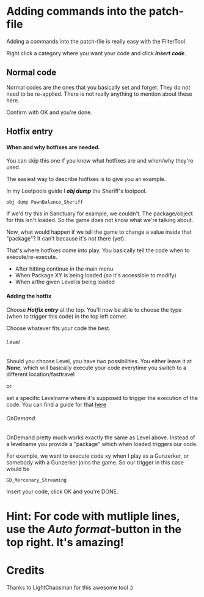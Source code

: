 # Adding commands into the patch-file

Adding a commands into the patch-file is really easy with the FilterTool.

Right click a category where you want your code and click ***Insert code***.

## Normal code

Normal codes are the ones that you basically set and forget.
They do not need to be re-applied.
There is not really anything to mention about these here.

Confirm with OK and you're done.

## Hotfix entry

#### When and why hotfixes are needed.
You can skip this one if you know what hotfixes are and when/why they're used.

The easiest way to describe hotfixes is to give you an example.

In my Lootpools guide I ***obj dump*** the Sheriff's lootpool.

```
obj dump PawnBalance_Sheriff
```

If we'd try this in Sanctuary for example, we couldn't. The package/object for this isn't loaded. So the game does not know what we're talking about.

Now, what would happen if we tell the game to change a value inside that "package"? It can't because it's not there (yet).

That's where hotfixes come into play.
You basically tell the code when to execute/re-execute.

* After hitting continue in the main menu
* When Package XY is being loaded (so it's accessible to modify)
* When a/the given Level is being loaded

#### Adding the hotfix

Choose ***Hotfix entry*** at the top.
You'll now be able to choose the type (when to trigger this code) in the top left corner.

Choose whatever fits your code the best.

###### Level
Should you choose Level, you have two possibilities.
You either leave it at ***None***, which will basically execute your code everytime you switch to a different location/fasttravel

or

set a specific Levelname where it's supposed to trigger the execution of the code. You can find a guide for that [here](https://github.com/c0dycode/BL2ModStuff/blob/master/Commands.md##get-the-levelnames)

###### OnDemand
OnDemand pretty much works exactly the same as Level above.
Instead of a levelname you provide a "package" which when loaded triggers our code.

For example, we want to execute code xy when I play as a Gunzerker, or somebody with a Gunzerker joins the game.
So our trigger in this case would be

```
GD_Mercenary_Streaming
```

Insert your code, click OK and you're DONE.

# Hint: For code with mutliple lines, use the ***Auto format***-button in the top right. It's amazing!


# Credits

Thanks to LightChaosman for this awesome tool :)